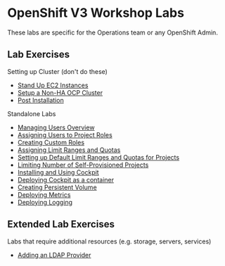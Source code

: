 # OpenShift V3 Workshop Labs

These labs are specific for the Operations team or any OpenShift Admin.

## Lab Exercises 

Setting up Cluster (don't do these)

* [Stand Up EC2 Instances](standing_up_hosts_on_ec2.md)
* [Setup a Non-HA OCP Cluster](setting_up_nonha_ocp_cluster.md)
* [Post Installation](using_ootb_cockpit.md)

Standalone Labs

* [Managing Users Overview](managing_users_overview.md)
* [Assigning Users to Project Roles](assigning_users_to_project_roles.md)
* [Creating Custom Roles](creating_custom_roles.md)
* [Assigning Limit Ranges and Quotas](assigning_limit_ranges_and_quotas.md)
* [Setting up Default Limit Ranges and Quotas for Projects](setting_up_default_limit_ranges_and_quotas_for_projects.md)
* [Limiting Number of Self-Provisioned Projects](limiting_number_of_self-provisioned_projects.md)
* [Installing and Using Cockpit](installing_and_using_cockpit.md)
* [Deploying Cockpit as a container](deploying_cockpit_as_a_container.md)
* [Creating Persistent Volume](creating_persistent_volume.md)
* [Deploying Metrics](deploying_metrics.md)
* [Deploying Logging](aggr_logging.md)

## Extended Lab Exercises 

Labs that require additional resources (e.g. storage, servers, services)

* [Adding an LDAP Provider](adding_an_ldap_provider.md)
